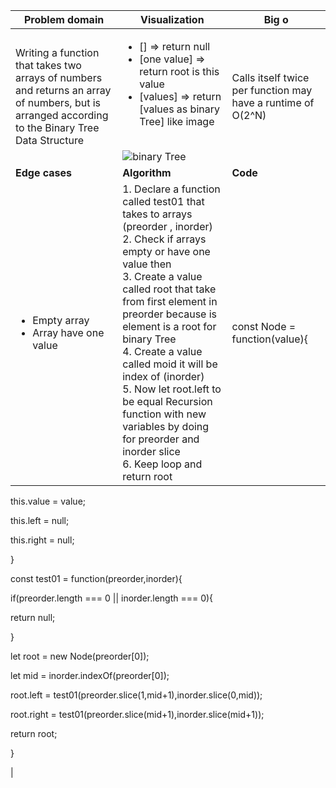 
| **Problem domain** 	| **Visualization** 	| **Big o** 	|
|---	|---	|---	|
| Writing a function that takes two arrays of numbers and returns an array of numbers, but is arranged according to the Binary Tree Data Structure 	|<ul><li>[] => return  null</li><li>[one value] => return root is this value</li><li> [values] => return [values as binary Tree] like image</li></ul> <br> ![binary Tree](https://assets.leetcode.com/uploads/2021/02/19/tree.jpg) 	| Calls itself twice per function may have a runtime of O(2^N) 	|
| **Edge cases** 	| **Algorithm** 	| **Code** 	|
| <ul><li>Empty array</li><li>Array have one value</li></ul> | 1. Declare a function called test01 that takes to arrays (preorder , inorder) <br>2. Check if arrays empty or have one value then<br> 3.  Create a value called root that take from first element in preorder because is element is a root for binary Tree <br>4. Create a value called moid it will be index of (inorder) <br>5. Now let root.left to be equal Recursion function with new variables by doing for preorder and inorder slice <br>6. Keep loop and return  root 	| <p>const  Node = function(value){

this.value = value;

this.left = null;

this.right = null;

}

  
  

const  test01 = function(preorder,inorder){

if(preorder.length === 0 || inorder.length === 0){

return  null;

}

let  root = new  Node(preorder[0]);

let  mid = inorder.indexOf(preorder[0]);

  
  

root.left = test01(preorder.slice(1,mid+1),inorder.slice(0,mid));

root.right = test01(preorder.slice(mid+1),inorder.slice(mid+1));

  

return  root;

}<p/>|
```
